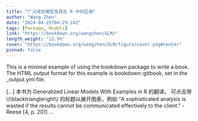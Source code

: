 ```yaml
---
title: "广义线性模型及其在 R 中的应用"
author: "Wang Zhen"
date: "2024-04-25T04:29:24Z"
tags: [Package, Models]
link: "https://bookdown.org/wangzhen/GLM/"
length_weight: "11.9%"
cover: "https://bookdown.org/wangzhen/GLM/figure/cover.png#center"
pinned: false
---
```


<p>This is a minimal example of using the bookdown package to write a book.
The HTML output format for this example is bookdown::gitbook,
set in the _output.yml file.</p> [...] 本书为 Generalized Linear Models With Examples in R 的翻译。 可点击带 \(\blacktriangleright\) 的标题以展开图表，例如 “A sophisticated analysis is wasted if the results cannot be communicated effectively to the client.” - Reese [4, p. 201] ...
